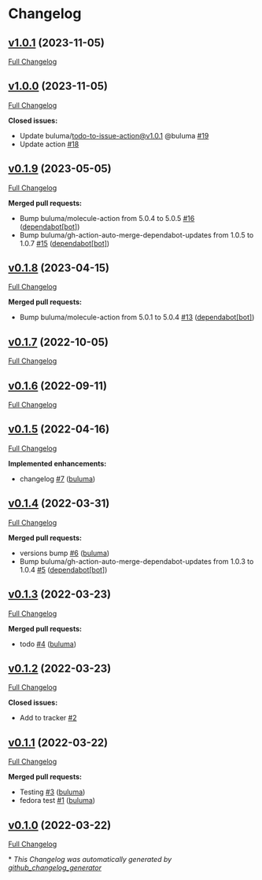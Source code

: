 # Changelog

## [v1.0.1](https://github.com/buluma/ansible-role-ansible_lint/tree/v1.0.1) (2023-11-05)

[Full Changelog](https://github.com/buluma/ansible-role-ansible_lint/compare/v1.0.0...v1.0.1)

## [v1.0.0](https://github.com/buluma/ansible-role-ansible_lint/tree/v1.0.0) (2023-11-05)

[Full Changelog](https://github.com/buluma/ansible-role-ansible_lint/compare/v0.1.9...v1.0.0)

**Closed issues:**

- Update buluma/todo-to-issue-action@v1.0.1 @buluma [\#19](https://github.com/buluma/ansible-role-ansible_lint/issues/19)
- Update action [\#18](https://github.com/buluma/ansible-role-ansible_lint/issues/18)

## [v0.1.9](https://github.com/buluma/ansible-role-ansible_lint/tree/v0.1.9) (2023-05-05)

[Full Changelog](https://github.com/buluma/ansible-role-ansible_lint/compare/v0.1.8...v0.1.9)

**Merged pull requests:**

- Bump buluma/molecule-action from 5.0.4 to 5.0.5 [\#16](https://github.com/buluma/ansible-role-ansible_lint/pull/16) ([dependabot[bot]](https://github.com/apps/dependabot))
- Bump buluma/gh-action-auto-merge-dependabot-updates from 1.0.5 to 1.0.7 [\#15](https://github.com/buluma/ansible-role-ansible_lint/pull/15) ([dependabot[bot]](https://github.com/apps/dependabot))

## [v0.1.8](https://github.com/buluma/ansible-role-ansible_lint/tree/v0.1.8) (2023-04-15)

[Full Changelog](https://github.com/buluma/ansible-role-ansible_lint/compare/v0.1.7...v0.1.8)

**Merged pull requests:**

- Bump buluma/molecule-action from 5.0.1 to 5.0.4 [\#13](https://github.com/buluma/ansible-role-ansible_lint/pull/13) ([dependabot[bot]](https://github.com/apps/dependabot))

## [v0.1.7](https://github.com/buluma/ansible-role-ansible_lint/tree/v0.1.7) (2022-10-05)

[Full Changelog](https://github.com/buluma/ansible-role-ansible_lint/compare/v0.1.6...v0.1.7)

## [v0.1.6](https://github.com/buluma/ansible-role-ansible_lint/tree/v0.1.6) (2022-09-11)

[Full Changelog](https://github.com/buluma/ansible-role-ansible_lint/compare/v0.1.5...v0.1.6)

## [v0.1.5](https://github.com/buluma/ansible-role-ansible_lint/tree/v0.1.5) (2022-04-16)

[Full Changelog](https://github.com/buluma/ansible-role-ansible_lint/compare/v0.1.4...v0.1.5)

**Implemented enhancements:**

- changelog [\#7](https://github.com/buluma/ansible-role-ansible_lint/pull/7) ([buluma](https://github.com/buluma))

## [v0.1.4](https://github.com/buluma/ansible-role-ansible_lint/tree/v0.1.4) (2022-03-31)

[Full Changelog](https://github.com/buluma/ansible-role-ansible_lint/compare/v0.1.3...v0.1.4)

**Merged pull requests:**

- versions bump [\#6](https://github.com/buluma/ansible-role-ansible_lint/pull/6) ([buluma](https://github.com/buluma))
- Bump buluma/gh-action-auto-merge-dependabot-updates from 1.0.3 to 1.0.4 [\#5](https://github.com/buluma/ansible-role-ansible_lint/pull/5) ([dependabot[bot]](https://github.com/apps/dependabot))

## [v0.1.3](https://github.com/buluma/ansible-role-ansible_lint/tree/v0.1.3) (2022-03-23)

[Full Changelog](https://github.com/buluma/ansible-role-ansible_lint/compare/v0.1.2...v0.1.3)

**Merged pull requests:**

- todo [\#4](https://github.com/buluma/ansible-role-ansible_lint/pull/4) ([buluma](https://github.com/buluma))

## [v0.1.2](https://github.com/buluma/ansible-role-ansible_lint/tree/v0.1.2) (2022-03-23)

[Full Changelog](https://github.com/buluma/ansible-role-ansible_lint/compare/v0.1.1...v0.1.2)

**Closed issues:**

- Add to tracker [\#2](https://github.com/buluma/ansible-role-ansible_lint/issues/2)

## [v0.1.1](https://github.com/buluma/ansible-role-ansible_lint/tree/v0.1.1) (2022-03-22)

[Full Changelog](https://github.com/buluma/ansible-role-ansible_lint/compare/v0.1.0...v0.1.1)

**Merged pull requests:**

- Testing [\#3](https://github.com/buluma/ansible-role-ansible_lint/pull/3) ([buluma](https://github.com/buluma))
- fedora test [\#1](https://github.com/buluma/ansible-role-ansible_lint/pull/1) ([buluma](https://github.com/buluma))

## [v0.1.0](https://github.com/buluma/ansible-role-ansible_lint/tree/v0.1.0) (2022-03-22)

[Full Changelog](https://github.com/buluma/ansible-role-ansible_lint/compare/79088004016ad3c557172a426daa737d58320825...v0.1.0)



\* *This Changelog was automatically generated by [github_changelog_generator](https://github.com/github-changelog-generator/github-changelog-generator)*
